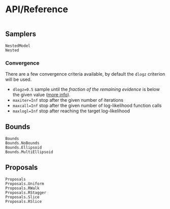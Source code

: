 # API/Reference

```@index
```

## Samplers

```@docs
NestedModel
Nested
```
### Convergence

 There are a few convergence criteria available, by default the `dlogz` criterion will be used.
* `dlogz=0.5` sample until the *fraction of the remaining evidence* is below the given value ([more info](https://dynesty.readthedocs.io/en/latest/overview.html#stopping-criteria)).
* `maxiter=Inf` stop after the given number of iterations
* `maxcall=Inf` stop after the given number of  log-likelihood function calls
* `maxlogl=Inf` stop after reaching the target log-likelihood

## Bounds

```@docs
Bounds
Bounds.NoBounds
Bounds.Ellipsoid
Bounds.MultiEllipsoid
```

## Proposals

```@docs
Proposals
Proposals.Uniform
Proposals.RWalk
Proposals.RStagger
Proposals.Slice
Proposals.RSlice
```